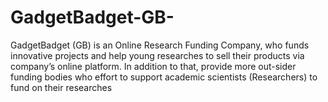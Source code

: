 # GadgetBadget-GB-
GadgetBadget (GB) is an Online Research Funding Company, who funds innovative projects and help young researches to sell their products via company’s online platform. In addition to that, provide more out-sider funding bodies who effort to support academic scientists (Researchers) to fund on their researches

